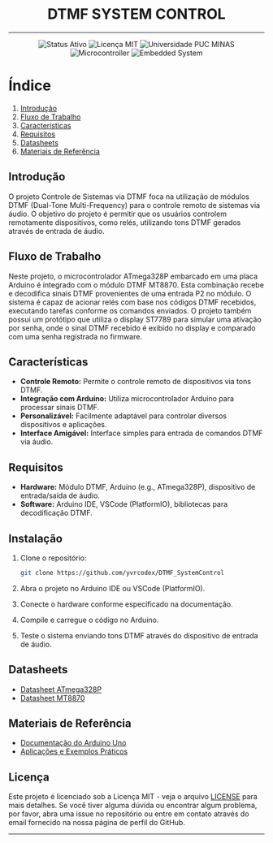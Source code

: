 <h1 align="center">DTMF SYSTEM CONTROL</h1>

---
<p align="center">
  <img src="https://img.shields.io/badge/Status-Active-4B0082?style=for-the-badge&logo=statuspage&logoColor=white" alt="Status Ativo">
  <img src="https://img.shields.io/badge/License-MIT-blue.svg?style=for-the-badge&logo=mit&logoColor=white" alt="Licença MIT">
  <img src="https://img.shields.io/badge/University-PUC%20MINAS-00599C?style=for-the-badge" alt="Universidade PUC MINAS">
  <img src="https://img.shields.io/badge/Microcontroller-4B0082?style=for-the-badge&logo=microchip&logoColor=white" alt="Microcontroller">
  <img src="https://img.shields.io/badge/Embedded%20System-4B0082?style=for-the-badge&logo=microchip&logoColor=white" alt="Embedded System">
</p>

# Índice

1. [Introdução](#introdução)
2. [Fluxo de Trabalho](#fluxo-de-trabalho)
3. [Características](#características)
4. [Requisitos](#requisitos)
5. [Datasheets](docs/datasheets/)
6. [Materiais de Referência](docs/reference-materials/)

## Introdução

O projeto Controle de Sistemas via DTMF foca na utilização de módulos DTMF (Dual-Tone Multi-Frequency) para o controle remoto de sistemas via áudio. O objetivo do projeto é permitir que os usuários controlem remotamente dispositivos, como relés, utilizando tons DTMF gerados através de entrada de áudio.

## Fluxo de Trabalho

Neste projeto, o microcontrolador ATmega328P embarcado em uma placa Arduino é integrado com o módulo DTMF MT8870. Esta combinação recebe e decodifica sinais DTMF provenientes de uma entrada P2 no módulo. O sistema é capaz de acionar relés com base nos códigos DTMF recebidos, executando tarefas conforme os comandos enviados. O projeto também possui um protótipo que utiliza o display ST7789 para simular uma ativação por senha, onde o sinal DTMF recebido é exibido no display e comparado com uma senha registrada no firmware.

## Características

- **Controle Remoto:** Permite o controle remoto de dispositivos via tons DTMF.
- **Integração com Arduino:** Utiliza microcontrolador Arduino para processar sinais DTMF.
- **Personalizável:** Facilmente adaptável para controlar diversos dispositivos e aplicações.
- **Interface Amigável:** Interface simples para entrada de comandos DTMF via áudio.

## Requisitos

- **Hardware:** Módulo DTMF, Arduino (e.g., ATmega328P), dispositivo de entrada/saída de áudio.
- **Software:** Arduino IDE, VSCode (PlatformIO), bibliotecas para decodificação DTMF.

## Instalação

1. Clone o repositório:

   ```bash
   git clone https://github.com/yvrcodex/DTMF_SystemControl

2. Abra o projeto no Arduino IDE ou VSCode (PlatformIO).

3. Conecte o hardware conforme especificado na documentação.

4. Compile e carregue o código no Arduino.

5. Teste o sistema enviando tons DTMF através do dispositivo de entrada de áudio.

## Datasheets

- [Datasheet ATmega328P](docs/datasheets/ATmega328P.pdf)
- [Datasheet MT8870](docs/datasheets/MT8870.pdf)

## Materiais de Referência

- [Documentação do Arduino Uno](https://www.arduino.cc/en/Main/ArduinoBoardUno)
- [Aplicações e Exemplos Práticos](docs/reference-materials/Aplicacoes_e_Exemplos.pdf)

## Licença

Este projeto é licenciado sob a Licença MIT - veja o arquivo [LICENSE](LICENSE) para mais detalhes.
Se você tiver alguma dúvida ou encontrar algum problema, por favor, abra uma issue no repositório ou entre em contato através do email fornecido na nossa página de perfil do GitHub.

---
